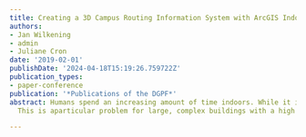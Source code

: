 ```yaml
---
title: Creating a 3D Campus Routing Information System with ArcGIS Indoors
authors:
- Jan Wilkening
- admin
- Juliane Cron
date: '2019-02-01'
publishDate: '2024-04-18T15:19:26.759722Z'
publication_types:
- paper-conference
publication: '*Publications of the DGPF*'
abstract: Humans spend an increasing amount of time indoors. While it is relatively easy to find the bestroute between buildings, it is more difficult to find the best route within a building. 
  This is aparticular problem for large, complex buildings with a high fluctuation of visitors like inuniversity buildings. In this contribution, we show how an interactive web-based 3D campusrouting and information system (CRIS) can be designed using ArcGIS Indoors and the ArcGISplatform. From a scientific point of view, we focus on the question how this system needs tobe designed in order to facilitate effective and efficient indoor routing. The most importantdesign elements of the CRIS were identified by conducting a user study with experts inCartography. This study showed that the system can help users without prior knowledge insolving routing tasks. 

---
```

